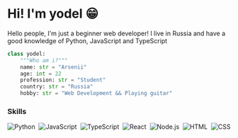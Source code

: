 # Hi! I'm **yodel** 😁

Hello people, I'm just a beginner web developer! 
I live in Russia and have a good knowledge of Python, JavaScript and TypeScript

```py
class yodel:
    """Who am i?"""
    name: str = "Arsenii"
    age: int = 22
    profession: str = "Student"
    country: str = "Russia"
    hobby: str = "Web Development && Playing guitar"
```

### Skills

![Python](https://img.shields.io/badge/-Python-05122A?style=flat&logo=python)&nbsp;
![JavaScript](https://img.shields.io/badge/-JavaScript-05122A?style=flat&logo=javascript)&nbsp;
![TypeScript](https://img.shields.io/badge/-TypeScript-05122A?style=flat&logo=typescript)&nbsp;
![React](https://img.shields.io/badge/-React-05122A?style=flat&logo=react)&nbsp;
![Node.js](https://img.shields.io/badge/-Node.js-05122A?style=flat&logo=node.js)&nbsp;
![HTML](https://img.shields.io/badge/-HTML-05122A?style=flat&logo=HTML5)&nbsp;
![CSS](https://img.shields.io/badge/-CSS-05122A?style=flat&logo=CSS3&logoColor=1572B6)&nbsp;
